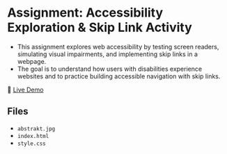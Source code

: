 # Assignment: Accessibility Exploration & Skip Link Activity

- This assignment explores web accessibility by testing screen readers, simulating visual impairments, and implementing skip links in a webpage. <br>
- The goal is to understand how users with disabilities experience websites and to practice building accessible navigation with skip links.

🔗 [Live Demo](https://ventura-christian.github.io/GIT414/skip_to_content/)

## Files
- `abstrakt.jpg`
- `index.html`
- `style.css`


